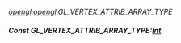 _[opengl](../../modules/opengl/opengl-module.md):[opengl](../../modules/opengl/opengl-module.md).GL\_VERTEX\_ATTRIB\_ARRAY\_TYPE_
##### Const GL\_VERTEX\_ATTRIB\_ARRAY\_TYPE:[Int](../../modules/wonkey/wonkey-types-int.md)
